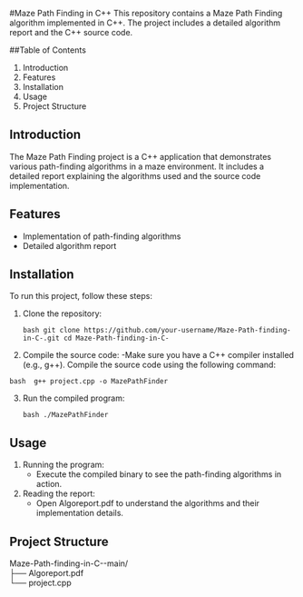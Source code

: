 #Maze Path Finding in C++
This repository contains a Maze Path Finding algorithm implemented in C++. The project includes a detailed algorithm report and the C++ source code.

##Table of Contents
1. Introduction
2. Features
3. Installation
4. Usage
5. Project Structure

## Introduction
The Maze Path Finding project is a C++ application that demonstrates various path-finding algorithms in a maze environment. It includes a detailed report explaining the algorithms used and the source code implementation.

## Features
- Implementation of path-finding algorithms
- Detailed algorithm report

## Installation
To run this project, follow these steps:
<br>

1. Clone the repository:

   ``bash
   git clone https://github.com/your-username/Maze-Path-finding-in-C-.git
   cd Maze-Path-finding-in-C-
   ``
  
2. Compile the source code:
   -Make sure you have a C++ compiler installed (e.g., g++).
   Compile the source code using the following command:

  ``bash 
  g++ project.cpp -o MazePathFinder
  ``
  
3. Run the compiled program:

   ``bash
   ./MazePathFinder
   ``

## Usage
1. Running the program:
   - Execute the compiled binary to see the path-finding algorithms in action.
2. Reading the report:
   - Open Algoreport.pdf to understand the algorithms and their implementation details.

## Project Structure

Maze-Path-finding-in-C--main/
<br>
├── Algoreport.pdf
<br>
└── project.cpp


